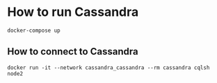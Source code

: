 # How to run Cassandra


```
docker-compose up
```

## How to connect to Cassandra

```
docker run -it --network cassandra_cassandra --rm cassandra cqlsh node2
```
